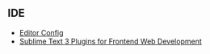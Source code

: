 ## IDE

* [Editor Config](http://editorconfig.org)
* [Sublime Text 3 Plugins for Frontend Web Development](https://github.com/jfilter/Sublime-Text-Plugins-for-Frontend-Web-Development)
